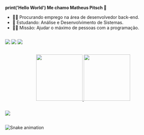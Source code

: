 **print('Hello World') Me chamo Matheus Pitsch 🐙**

- 👨‍💻  Procurando emprego na área de desenvolvedor back-end.
- 🌱  Estudando: Análise e Desenvolvimento de Sistemas. 
- 🐱‍👤  Missão: Ajudar o máximo de pessoas com a programação.

##

<div>
  <a href="https://www.linkedin.com/in/matheuspitsch/" target="_blank"><img src="https://img.shields.io/badge/LinkedIn-0077B5?style=for-the-badge&logo=linkedin&logoColor=white" target="_blank"></a> 
  <a href="mailto:matheuspitschh@gmail.com" target="_blank"><img src="https://img.shields.io/badge/Gmail-D14836?style=for-the-badge&logo=gmail&logoColor=white" target="_blank"></a>
  <a href="https://www.instagram.com/_pitsch_/" target="_blank"><img src="https://img.shields.io/badge/Instagram-E4405F?style=for-the-badge&logo=instagram&logoColor=white" target="_blank"></a> 
   
</div>

##

<div align="center">
  <a href="https://github.com/MatheusPitsch">
  <img height="150em" src="https://github-readme-stats.vercel.app/api?username=MatheusPitsch&show_icons=true&theme=vision-friendly-dark&include_all_commits=true&count_private=true"/>
  <img height="150em" src="https://github-readme-stats.vercel.app/api/top-langs/?username=MatheusPitsch&layout=compact&langs_count=7&theme=vision-friendly-dark"/>
</div>

##

<div> 
  <img src="https://img.shields.io/badge/Python-14354C?style=for-the-badge&logo=python&logoColor=white" target="_blank"></a> 

</div>

##

![Snake animation](https://github.com/MatheusPitsch/MatheusPitsch/blob/output/github-contribution-grid-snake.svg)